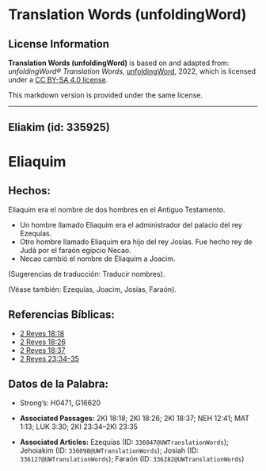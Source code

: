 # Translation Words (unfoldingWord)

## License Information

**Translation Words (unfoldingWord)** is based on and adapted from: _unfoldingWord® Translation Words_, [unfoldingWord](https://unfoldingword.org/utw), 2022, which is licensed under a [CC BY-SA 4.0 license](https://creativecommons.org/licenses/by-sa/4.0/legalcode.en).

This markdown version is provided under the same license.



--------------------------------

## Eliakim (id: 335925)

Eliaquim
========

Hechos:
-------

Eliaquim era el nombre de dos hombres en el Antiguo Testamento.

* Un hombre llamado Eliaquim era el administrador del palacio del rey Ezequías.
* Otro hombre llamado Eliaquim era hijo del rey Josías. Fue hecho rey de Judá por el faraón egipcio Necao.
* Necao cambió el nombre de Eliaquim a Joacim.

(Sugerencias de traducción: Traducir nombres).

(Véase también: Ezequías, Joacim, Josías, Faraón).

Referencias Bíblicas:
---------------------

* [2 Reyes 18:18](https://ref.ly/2Kgs18:18)
* [2 Reyes 18:26](https://ref.ly/2Kgs18:26)
* [2 Reyes 18:37](https://ref.ly/2Kgs18:37)
* [2 Reyes 23:34–35](https://ref.ly/2Kgs23:34-2Kgs23:35)

Datos de la Palabra:
--------------------

* Strong’s: H0471, G16620

* **Associated Passages:** 2KI 18:18; 2KI 18:26; 2KI 18:37; NEH 12:41; MAT 1:13; LUK 3:30; 2KI 23:34–2KI 23:35
* **Associated Articles:** Ezequías (ID: `336047@UWTranslationWords`); Jehoiakim (ID: `336098@UWTranslationWords`); Josiah (ID: `336127@UWTranslationWords`); Faraón (ID: `336282@UWTranslationWords`)


